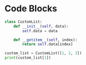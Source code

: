 # Code Blocks

```python title="Code Example"
class CustomList:
    def __init__(self, data):
        self.data = data

    def __getitem__(self, index):
        return self.data[index]

custom_list = CustomList([1, 2, 3])
print(custom_list[1]) 
```

